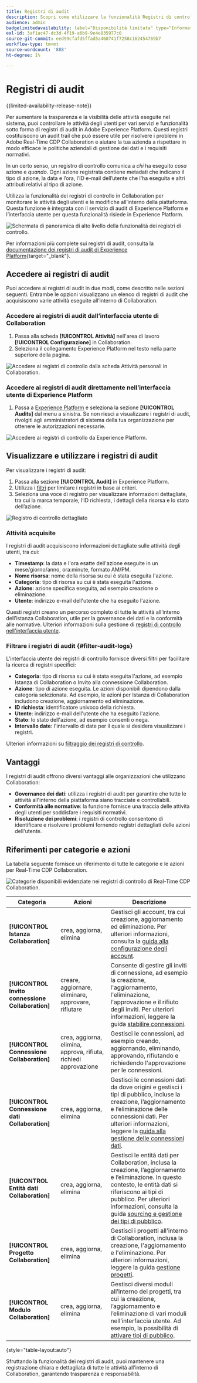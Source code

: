 ```yaml
---
title: Registri di audit
description: Scopri come utilizzare la funzionalità Registri di controllo in Real-Time CDP Collaboration per monitorare le attività e le modifiche degli utenti.
audience: admin
badgelimitedavailability: label="Disponibilità limitata" type="Informative" url="https://helpx.adobe.com/legal/product-descriptions/real-time-customer-data-platform-collaboration.html newtab=true"
exl-id: 3af1ac47-dc3d-4f19-a6b9-9e4e835977c0
source-git-commit: eed99cfafd5ffad5a468741f7258c162454769b7
workflow-type: tm+mt
source-wordcount: '888'
ht-degree: 1%

---
```


# Registri di audit

{{limited-availability-release-note}}

Per aumentare la trasparenza e la visibilità delle attività eseguite nel sistema, puoi controllare le attività degli utenti per vari servizi e funzionalità sotto forma di registri di audit in Adobe Experience Platform. Questi registri costituiscono un audit trail che può essere utile per risolvere i problemi in Adobe Real-Time CDP Collaboration e aiutare la tua azienda a rispettare in modo efficace le politiche aziendali di gestione dei dati e i requisiti normativi.

In un certo senso, un registro di controllo comunica a *chi* ha eseguito *cosa* azione e *quando*. Ogni azione registrata contiene metadati che indicano il tipo di azione, la data e l’ora, l’ID e-mail dell’utente che l’ha eseguita e altri attributi relativi al tipo di azione.

Utilizza la funzionalità dei registri di controllo in Collaboration per monitorare le attività degli utenti e le modifiche all’interno della piattaforma. Questa funzione è integrata con il servizio di audit di Experience Platform e l’interfaccia utente per questa funzionalità risiede in Experience Platform.

![Schermata di panoramica di alto livello della funzionalità dei registri di controllo.](/help/assets/setup/audit-logs/audit-logs-overview.png)

Per informazioni più complete sui registri di audit, consulta la [documentazione dei registri di audit di Experience Platform](https://experienceleague.adobe.com/en/docs/experience-platform/landing/governance-privacy-security/audit-logs/overview){target="_blank"}.

## Accedere ai registri di audit

Puoi accedere ai registri di audit in due modi, come descritto nelle sezioni seguenti. Entrambe le opzioni visualizzano un elenco di registri di audit che acquisiscono varie attività eseguite all’interno di Collaboration.

### Accedere ai registri di audit dall’interfaccia utente di Collaboration

1. Passa alla scheda **[!UICONTROL Attività]** nell&#39;area di lavoro **[!UICONTROL Configurazione]** in Collaboration.
2. Seleziona il collegamento Experience Platform nel testo nella parte superiore della pagina.

![Accedere ai registri di controllo dalla scheda Attività personali in Collaboration.](/help/assets/setup/audit-logs/access-from-collaboration-ui.png)

### Accedere ai registri di audit direttamente nell’interfaccia utente di Experience Platform

1. Passa a [Experience Platform](https://platform.adobe.com/) e seleziona la sezione **[!UICONTROL Audits]** dal menu a sinistra. Se non riesci a visualizzare i registri di audit, rivolgiti agli amministratori di sistema della tua organizzazione per ottenere le autorizzazioni necessarie.

![Accedere ai registri di controllo da Experience Platform.](/help/assets/setup/audit-logs/access-from-experience-platform-ui.png)

## Visualizzare e utilizzare i registri di audit

Per visualizzare i registri di audit:

1. Passa alla sezione **[!UICONTROL Audit]** in Experience Platform.
2. Utilizza i [filtri](#filter-audit-logs) per limitare i registri in base ai criteri.
3. Seleziona una voce di registro per visualizzare informazioni dettagliate, tra cui la marca temporale, l’ID richiesta, i dettagli della risorsa e lo stato dell’azione.

![Registro di controllo dettagliato](/help/assets/setup/audit-logs/filters-and-detailed-view.png)

### Attività acquisite

I registri di audit acquisiscono informazioni dettagliate sulle attività degli utenti, tra cui:

* **Timestamp**: la data e l&#39;ora esatte dell&#39;azione eseguite in un mese/giorno/anno, ora:minute, formato AM/PM.
* **Nome risorsa**: nome della risorsa su cui è stata eseguita l&#39;azione.
* **Categoria**: tipo di risorsa su cui è stata eseguita l&#39;azione.
* **Azione**: azione specifica eseguita, ad esempio creazione o eliminazione.
* **Utente**: indirizzo e-mail dell&#39;utente che ha eseguito l&#39;azione.

Questi registri creano un percorso completo di tutte le attività all’interno dell’istanza Collaboration, utile per la governance dei dati e la conformità alle normative. Ulteriori informazioni sulla gestione di [registri di controllo nell&#39;interfaccia utente](https://experienceleague.adobe.com/en/docs/experience-platform/landing/governance-privacy-security/audit-logs/overview#managing-audit-logs-in-the-ui).

### Filtrare i registri di audit {#filter-audit-logs}

L’interfaccia utente dei registri di controllo fornisce diversi filtri per facilitare la ricerca di registri specifici:

* **Categoria**: tipo di risorsa su cui è stata eseguita l&#39;azione, ad esempio Istanza di Collaboration o Invito alla connessione Collaboration.
* **Azione**: tipo di azione eseguita. Le azioni disponibili dipendono dalla categoria selezionata. Ad esempio, le azioni per Istanza di Collaboration includono creazione, aggiornamento ed eliminazione.
* **ID richiesta**: identificatore univoco della richiesta.
* **Utente**: indirizzo e-mail dell&#39;utente che ha eseguito l&#39;azione.
* **Stato**: lo stato dell&#39;azione, ad esempio consenti o nega.
* **Intervallo date**: l&#39;intervallo di date per il quale si desidera visualizzare i registri.

Ulteriori informazioni su [filtraggio dei registri di controllo](https://experienceleague.adobe.com/en/docs/experience-platform/landing/governance-privacy-security/audit-logs/overview#filter-audit-logs).

## Vantaggi

I registri di audit offrono diversi vantaggi alle organizzazioni che utilizzano Collaboration:

* **Governance dei dati**: utilizza i registri di audit per garantire che tutte le attività all&#39;interno della piattaforma siano tracciate e controllabili.
* **Conformità alle normative**: la funzione fornisce una traccia delle attività degli utenti per soddisfare i requisiti normativi.
* **Risoluzione dei problemi**: i registri di controllo consentono di identificare e risolvere i problemi fornendo registri dettagliati delle azioni dell&#39;utente.

## Riferimenti per categorie e azioni

La tabella seguente fornisce un riferimento di tutte le categorie e le azioni per Real-Time CDP Collaboration.

![Categorie disponibili evidenziate nei registri di controllo di Real-Time CDP Collaboration.](/help/assets/setup/audit-logs/available-categories.png)

| Categoria | Azioni | Descrizione |
|-------------------------------|------------------------------------------|-------------|
| **[!UICONTROL Istanza Collaboration]** | crea, aggiorna, elimina | Gestisci gli account, tra cui creazione, aggiornamento ed eliminazione. Per ulteriori informazioni, consulta la [guida alla configurazione degli account](/help/guide/setup/onboard-account.md). |
| **[!UICONTROL Invito connessione Collaboration]** | creare, aggiornare, eliminare, approvare, rifiutare | Consente di gestire gli inviti di connessione, ad esempio la creazione, l&#39;aggiornamento, l&#39;eliminazione, l&#39;approvazione e il rifiuto degli inviti. Per ulteriori informazioni, leggere la guida [stabilire connessioni](/help/guide/connect/establishing-connections.md). |
| **[!UICONTROL Connessione Collaboration]** | crea, aggiorna, elimina, approva, rifiuta, richiedi approvazione | Gestisci le connessioni, ad esempio creando, aggiornando, eliminando, approvando, rifiutando e richiedendo l&#39;approvazione per le connessioni. |
| **[!UICONTROL Connessione dati Collaboration]** | crea, aggiorna, elimina | Gestisci le connessioni dati da dove origini e gestisci i tipi di pubblico, incluse la creazione, l’aggiornamento e l’eliminazione delle connessioni dati. Per ulteriori informazioni, leggere la [guida alla gestione delle connessioni dati](/help/guide/setup/manage-data-connection.md). |
| **[!UICONTROL Entità dati Collaboration]** | crea, aggiorna, elimina | Gestisci le entità dati per Collaboration, inclusa la creazione, l’aggiornamento e l’eliminazione. In questo contesto, le entità dati si riferiscono ai tipi di pubblico. Per ulteriori informazioni, consulta la guida [sourcing e gestione dei tipi di pubblico](/help/guide/setup/onboard-audiences.md). |
| **[!UICONTROL Progetto Collaboration]** | crea, aggiorna, elimina | Gestisci i progetti all&#39;interno di Collaboration, inclusa la creazione, l&#39;aggiornamento e l&#39;eliminazione. Per ulteriori informazioni, leggere la guida [gestione progetti](/help/guide/collaborate/manage-projects.md). |
| **[!UICONTROL Modulo Collaboration]** | crea, aggiorna, elimina | Gestisci diversi moduli all’interno dei progetti, tra cui la creazione, l’aggiornamento e l’eliminazione di vari moduli nell’interfaccia utente. Ad esempio, la possibilità di [attivare tipi di pubblico](/help/guide/collaborate/activate.md). |

{style="table-layout:auto"}

Sfruttando la funzionalità dei registri di audit, puoi mantenere una registrazione chiara e dettagliata di tutte le attività all’interno di Collaboration, garantendo trasparenza e responsabilità.
